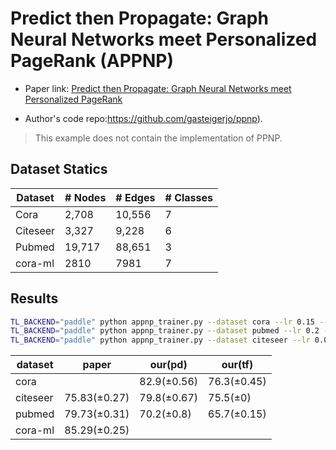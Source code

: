 Predict then Propagate: Graph Neural Networks meet Personalized PageRank (APPNP)
============

- Paper link: [Predict then Propagate: Graph Neural Networks meet Personalized PageRank](https://arxiv.org/abs/1810.05997)

- Author's code repo:https://github.com/gasteigerjo/ppnp). 

> This example does not contain the implementation of PPNP.

Dataset Statics
-------
| Dataset  | # Nodes | # Edges | # Classes |
|----------|---------|---------|-----------|
| Cora     | 2,708   | 10,556  | 7         |
| Citeseer | 3,327   | 9,228   | 6         |
| Pubmed   | 19,717  | 88,651  | 3         |
| cora-ml  | 2810    | 7981    | 7         |

Results
-------
```bash
TL_BACKEND="paddle" python appnp_trainer.py --dataset cora --lr 0.15 --n_epoch 200 --hidden_dim 64 --drop_rate 0.4 --l2_coef 0.02 --iter_K 6 --self_loops 0
TL_BACKEND="paddle" python appnp_trainer.py --dataset pubmed --lr 0.2 --n_epoch 250 --hidden_dim 64 --drop_rate 0.6 --l2_coef 0.001 --iter_K 10 --self_loops 2
TL_BACKEND="paddle" python appnp_trainer.py --dataset citeseer --lr 0.05 --n_epoch 500 --hidden_dim 32 --drop_rate 0.8 --l2_coef 0.001 --iter_K 5 --self_loops 3
```
| dataset  | paper        | our(pd)     | our(tf)     |
| -------- |--------------|-------------|-------------|
| cora     |              | 82.9(±0.56) | 76.3(±0.45) |
| citeseer | 75.83(±0.27) | 79.8(±0.67) | 75.5(±0)    |
| pubmed   | 79.73(±0.31) | 70.2(±0.8)  | 65.7(±0.15) |
| cora-ml  | 85.29(±0.25) |             |             |

